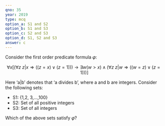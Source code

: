 ```yaml
---
qno: 35
year: 2019
type: mcq
option_a: S1 and S2
option_b: S1 and S3
option_c: S2 and S3
option_d: S1, S2 and S3
answer: c
---
```


Consider the first order predicate formula 𝜑: 

$$\forall x [ ( \forall z \: z | x \Rightarrow (( z=x) \vee (z=1))) \rightarrow \exists w ( w > x) \wedge (\forall z \: z | w \Rightarrow ((w=z) \vee (z=1)))]$$

Here ‘a\|b’ denotes that ‘a divides b’, where a and b are integers. Consider the following sets:

- S1: {1,2, 3,...,100}
- S2: Set of all positive integers
- S3: Set of all integers

Which of the above sets satisfy 𝜑?